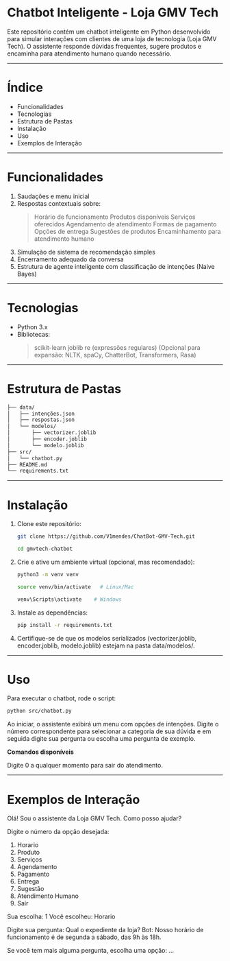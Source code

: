 # **Chatbot Inteligente - Loja GMV Tech**

Este repositório contém um chatbot inteligente em Python desenvolvido para simular interações com clientes de uma loja de tecnologia (Loja GMV Tech). O assistente responde dúvidas frequentes, sugere produtos e encaminha para atendimento humano quando necessário.
_______________________________________________________________________________
# **Índice**

- Funcionalidades
- Tecnologias
- Estrutura de Pastas
- Instalação
- Uso
- Exemplos de Interação
_______________________________________________________________________________
# **Funcionalidades**

1. Saudações e menu inicial
2. Respostas contextuais sobre:
    > Horário de funcionamento
    > Produtos disponíveis
    > Serviços oferecidos
    > Agendamento de atendimento
    > Formas de pagamento
    > Opções de entrega
    > Sugestões de produtos
    > Encaminhamento para atendimento humano
3. Simulação de sistema de recomendação simples
4. Encerramento adequado da conversa
5. Estrutura de agente inteligente com classificação de intenções (Naive Bayes)
_______________________________________________________________________________
# **Tecnologias**

- Python 3.x
- Bibliotecas:
    > scikit-learn
    > joblib
    > re (expressões regulares)
    > (Opcional para expansão: NLTK, spaCy, ChatterBot, Transformers, Rasa)
_______________________________________________________________________________
#  **Estrutura de Pastas**
```bash
├── data/
│   ├── intenções.json           
│   ├── respostas.json           
│   └── modelos/                 
│       ├── vectorizer.joblib
│       ├── encoder.joblib
│       └── modelo.joblib
├── src/
│   └── chatbot.py               
├── README.md                    
└── requirements.txt
```           
______________________________________________________________________________
# **Instalação**

1. Clone este repositório:

    ```bash
   git clone https://github.com/V1mendes/ChatBot-GMV-Tech.git
    ```
    ```bash
    cd gmvtech-chatbot
    ``` 

3. Crie e ative um ambiente virtual (opcional, mas recomendado):

    ```bash
    python3 -m venv venv
    ``` 
    ```bash
    source venv/bin/activate   # Linux/Mac
    ``` 
    ```bash
    venv\Scripts\activate    # Windows
    ```

4. Instale as dependências:

    ```bash
    pip install -r requirements.txt
    ```

5. Certifique-se de que os modelos serializados (vectorizer.joblib, encoder.joblib, modelo.joblib) estejam na pasta data/modelos/.
_____________________________________________________________________________
# **Uso**

Para executar o chatbot, rode o script:

```bash
python src/chatbot.py
```

Ao iniciar, o assistente exibirá um menu com opções de intenções. Digite o número correspondente para selecionar a categoria de sua dúvida e em seguida digite sua pergunta ou escolha uma pergunta de exemplo.

**Comandos disponíveis**

Digite 0 a qualquer momento para sair do atendimento.
____________________________________________________________________________
# **Exemplos de Interação**

Olá! Sou o assistente da Loja GMV Tech. Como posso ajudar?

Digite o número da opção desejada:
1. Horario
2. Produto
3. Serviços
4. Agendamento
5. Pagamento
6. Entrega
7. Sugestão
8. Atendimento Humano
0. Sair

Sua escolha: 1
Você escolheu: Horario

Digite sua pergunta: Qual o expediente da loja?
Bot: Nosso horário de funcionamento é de segunda a sábado, das 9h às 18h.

Se você tem mais alguma pergunta, escolha uma opção:
...
